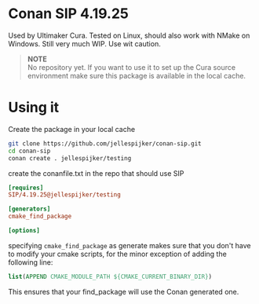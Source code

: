 # Conan SIP 4.19.25

Used by Ultimaker  Cura.
Tested on Linux, should also work with NMake on Windows. Still very much WIP. Use wit caution.

> **NOTE**  
> No repository yet. If you want to use it to set up the Cura source environment make sure this package
> is available in the local cache.  
 
# Using it
Create the package in your local cache
```bash
git clone https://github.com/jellespijker/conan-sip.git
cd conan-sip
conan create . jellespijker/testing
```

create the conanfile.txt in the repo that should use SIP
```ini
[requires]
SIP/4.19.25@jellespijker/testing

[generators]
cmake_find_package

[options]
```

specifying `cmake_find_package` as generate makes sure that you don't have 
to modify your cmake scripts, for the minor exception of adding the following line:
```cmake
list(APPEND CMAKE_MODULE_PATH ${CMAKE_CURRENT_BINARY_DIR})
```
This ensures that your find_package will use the Conan generated one.
